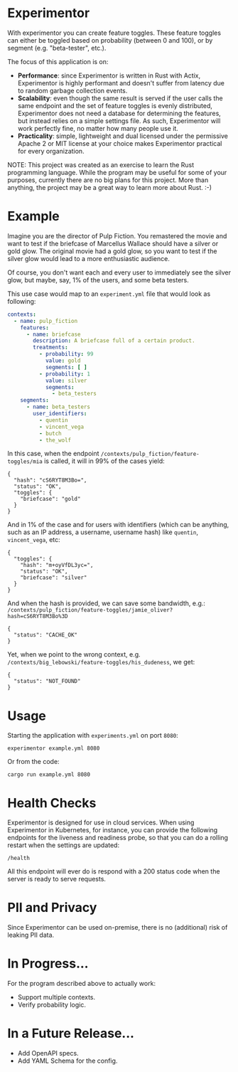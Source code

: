 # Experimentor
With experimentor you can create feature toggles. These feature toggles can either be toggled based on probability (between 0 and 100), or by segment (e.g. "beta-tester", etc.).

The focus of this application is on:

- **Performance**: since Experimentor is written in Rust with Actix, Experimentor is highly performant and doesn't suffer from latency due to random garbage collection events.
- **Scalability**: even though the same result is served if the user calls the same endpoint and the set of feature toggles is evenly distributed, Experimentor does not need a database for determining the features, but instead relies on a simple settings file. As such, Experimentor will work perfectly fine, no matter how many people use it.
- **Practicality**: simple, lightweight and dual licensed under the permissive Apache 2 or MIT license at your choice makes Experimentor practical for every organization.

NOTE: This project was created as an exercise to learn the Rust programming language. While the program may be useful for some of your purposes, currently there are no big plans for this project. More than anything, the project may be a great way to learn more about Rust. :-)

# Example
Imagine you are the director of Pulp Fiction. You remastered the movie and want to test if the briefcase of Marcellus Wallace should have a silver or gold glow. The original movie had a gold glow, so you want to test if the silver glow would lead to a more enthusiastic audience.

Of course, you don't want each and every user to immediately see the silver glow, but maybe, say, 1% of the users, and some beta testers.

This use case would map to an `experiment.yml` file that would look as following:

```yaml
contexts:
  - name: pulp_fiction
    features:
      - name: briefcase
        description: A briefcase full of a certain product.
        treatments:
          - probability: 99
            value: gold
            segments: [ ]
          - probability: 1
            value: silver
            segments:
              - beta_testers
    segments:
      - name: beta_testers
        user_identifiers:
          - quentin
          - vincent_vega
          - butch
          - the_wolf
```
In this case, when the endpoint `/contexts/pulp_fiction/feature-toggles/mia`
is called, it will in 99% of the cases yield:
```
{
  "hash": "cS6RYT8M3Bo=",
  "status": "OK",
  "toggles": {
    "briefcase": "gold"
  }
}
```
And in 1% of the case and for users with identifiers (which can be anything, such as an IP address, a username, username hash) like `quentin`, `vincent_vega`, etc:
```
{
  "toggles": {
    "hash": "m+oyVfDL3yc=",
    "status": "OK",
    "briefcase": "silver"
  }
}
```
And when the hash is provided, we can save some bandwidth, e.g.: `/contexts/pulp_fiction/feature-toggles/jamie_oliver?hash=cS6RYT8M3Bo%3D`
```
{
  "status": "CACHE_OK"
}
```
Yet, when we point to the wrong context, e.g. `/contexts/big_lebowski/feature-toggles/his_dudeness`, we get:
```
{
  "status": "NOT_FOUND"
}
```

# Usage
Starting the application with `experiments.yml` on port `8080`:
```
experimentor example.yml 8080
```
Or from the code:
```
cargo run example.yml 8080
```

# Health Checks
Experimentor is designed for use in cloud services. When using Experimentor in Kubernetes, for instance, you can provide the following endpoints for the liveness and readiness probe, so that you can do a rolling restart when the settings are updated:
```
/health
```
All this endpoint will ever do is respond with a 200 status code when the server is ready to serve requests.

# PII and Privacy
Since Experimentor can be used on-premise, there is no (additional) risk of leaking PII data.

# In Progress...
For the program described above to actually work:
- Support multiple contexts.
- Verify probability logic.

# In a Future Release...
- Add OpenAPI specs.
- Add YAML Schema for the config.

